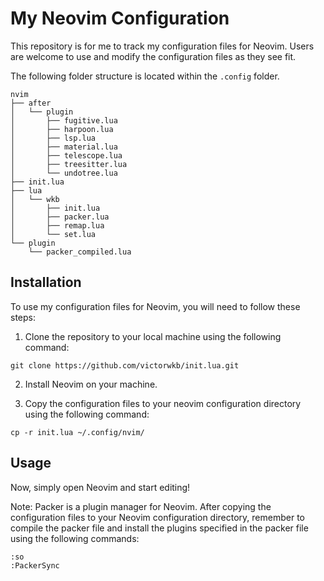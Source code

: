 # My Neovim Configuration

This repository is for me to track my configuration files for Neovim. Users are welcome to use and modify the configuration files as they see fit.

The following folder structure is located within the ``.config`` folder.
```
nvim
├── after
│   └── plugin
│       ├── fugitive.lua
│       ├── harpoon.lua
│       ├── lsp.lua
│       ├── material.lua
│       ├── telescope.lua
│       ├── treesitter.lua
│       └── undotree.lua
├── init.lua
├── lua
│   └── wkb
│       ├── init.lua
│       ├── packer.lua
│       ├── remap.lua
│       └── set.lua
└── plugin
    └── packer_compiled.lua
```

## Installation

To use my configuration files for Neovim, you will need to follow these steps:

1. Clone the repository to your local machine using the following command:

```
git clone https://github.com/victorwkb/init.lua.git
```

2. Install Neovim on your machine.

3. Copy the configuration files to your neovim configuration directory using the following command:

```
cp -r init.lua ~/.config/nvim/
```

## Usage

Now, simply open Neovim and start editing!

Note: Packer is a plugin manager for Neovim. After copying the configuration files to your Neovim configuration directory, remember to compile the packer file and install the plugins specified in the packer file using the following commands:

```
:so
:PackerSync
```
